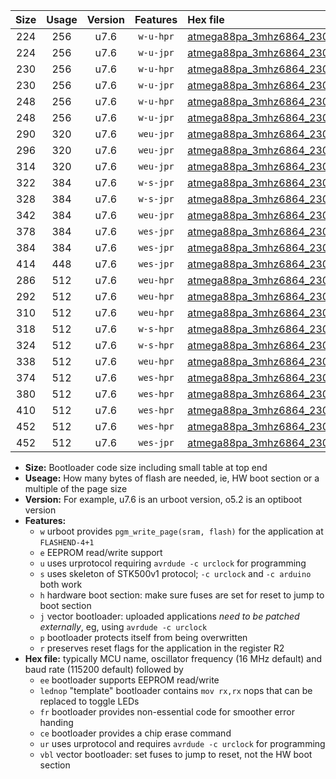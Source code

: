 |Size|Usage|Version|Features|Hex file|
|:-:|:-:|:-:|:-:|:--|
|224|256|u7.6|`w-u-hpr`|[atmega88pa_3mhz6864_230400bps_ur.hex](https://raw.githubusercontent.com/stefanrueger/urboot/main/atmega88pa_3mhz6864_230400bps_ur.hex)|
|224|256|u7.6|`w-u-jpr`|[atmega88pa_3mhz6864_230400bps_ur_vbl.hex](https://raw.githubusercontent.com/stefanrueger/urboot/main/atmega88pa_3mhz6864_230400bps_ur_vbl.hex)|
|230|256|u7.6|`w-u-hpr`|[atmega88pa_3mhz6864_230400bps_lednop_ur.hex](https://raw.githubusercontent.com/stefanrueger/urboot/main/atmega88pa_3mhz6864_230400bps_lednop_ur.hex)|
|230|256|u7.6|`w-u-jpr`|[atmega88pa_3mhz6864_230400bps_lednop_ur_vbl.hex](https://raw.githubusercontent.com/stefanrueger/urboot/main/atmega88pa_3mhz6864_230400bps_lednop_ur_vbl.hex)|
|248|256|u7.6|`w-u-hpr`|[atmega88pa_3mhz6864_230400bps_lednop_fr_ur.hex](https://raw.githubusercontent.com/stefanrueger/urboot/main/atmega88pa_3mhz6864_230400bps_lednop_fr_ur.hex)|
|248|256|u7.6|`w-u-jpr`|[atmega88pa_3mhz6864_230400bps_lednop_fr_ur_vbl.hex](https://raw.githubusercontent.com/stefanrueger/urboot/main/atmega88pa_3mhz6864_230400bps_lednop_fr_ur_vbl.hex)|
|290|320|u7.6|`weu-jpr`|[atmega88pa_3mhz6864_230400bps_ee_ur_vbl.hex](https://raw.githubusercontent.com/stefanrueger/urboot/main/atmega88pa_3mhz6864_230400bps_ee_ur_vbl.hex)|
|296|320|u7.6|`weu-jpr`|[atmega88pa_3mhz6864_230400bps_ee_lednop_ur_vbl.hex](https://raw.githubusercontent.com/stefanrueger/urboot/main/atmega88pa_3mhz6864_230400bps_ee_lednop_ur_vbl.hex)|
|314|320|u7.6|`weu-jpr`|[atmega88pa_3mhz6864_230400bps_ee_lednop_fr_ur_vbl.hex](https://raw.githubusercontent.com/stefanrueger/urboot/main/atmega88pa_3mhz6864_230400bps_ee_lednop_fr_ur_vbl.hex)|
|322|384|u7.6|`w-s-jpr`|[atmega88pa_3mhz6864_230400bps_vbl.hex](https://raw.githubusercontent.com/stefanrueger/urboot/main/atmega88pa_3mhz6864_230400bps_vbl.hex)|
|328|384|u7.6|`w-s-jpr`|[atmega88pa_3mhz6864_230400bps_lednop_vbl.hex](https://raw.githubusercontent.com/stefanrueger/urboot/main/atmega88pa_3mhz6864_230400bps_lednop_vbl.hex)|
|342|384|u7.6|`weu-jpr`|[atmega88pa_3mhz6864_230400bps_ee_lednop_fr_ce_ur_vbl.hex](https://raw.githubusercontent.com/stefanrueger/urboot/main/atmega88pa_3mhz6864_230400bps_ee_lednop_fr_ce_ur_vbl.hex)|
|378|384|u7.6|`wes-jpr`|[atmega88pa_3mhz6864_230400bps_ee_vbl.hex](https://raw.githubusercontent.com/stefanrueger/urboot/main/atmega88pa_3mhz6864_230400bps_ee_vbl.hex)|
|384|384|u7.6|`wes-jpr`|[atmega88pa_3mhz6864_230400bps_ee_lednop_vbl.hex](https://raw.githubusercontent.com/stefanrueger/urboot/main/atmega88pa_3mhz6864_230400bps_ee_lednop_vbl.hex)|
|414|448|u7.6|`wes-jpr`|[atmega88pa_3mhz6864_230400bps_ee_lednop_fr_vbl.hex](https://raw.githubusercontent.com/stefanrueger/urboot/main/atmega88pa_3mhz6864_230400bps_ee_lednop_fr_vbl.hex)|
|286|512|u7.6|`weu-hpr`|[atmega88pa_3mhz6864_230400bps_ee_ur.hex](https://raw.githubusercontent.com/stefanrueger/urboot/main/atmega88pa_3mhz6864_230400bps_ee_ur.hex)|
|292|512|u7.6|`weu-hpr`|[atmega88pa_3mhz6864_230400bps_ee_lednop_ur.hex](https://raw.githubusercontent.com/stefanrueger/urboot/main/atmega88pa_3mhz6864_230400bps_ee_lednop_ur.hex)|
|310|512|u7.6|`weu-hpr`|[atmega88pa_3mhz6864_230400bps_ee_lednop_fr_ur.hex](https://raw.githubusercontent.com/stefanrueger/urboot/main/atmega88pa_3mhz6864_230400bps_ee_lednop_fr_ur.hex)|
|318|512|u7.6|`w-s-hpr`|[atmega88pa_3mhz6864_230400bps.hex](https://raw.githubusercontent.com/stefanrueger/urboot/main/atmega88pa_3mhz6864_230400bps.hex)|
|324|512|u7.6|`w-s-hpr`|[atmega88pa_3mhz6864_230400bps_lednop.hex](https://raw.githubusercontent.com/stefanrueger/urboot/main/atmega88pa_3mhz6864_230400bps_lednop.hex)|
|338|512|u7.6|`weu-hpr`|[atmega88pa_3mhz6864_230400bps_ee_lednop_fr_ce_ur.hex](https://raw.githubusercontent.com/stefanrueger/urboot/main/atmega88pa_3mhz6864_230400bps_ee_lednop_fr_ce_ur.hex)|
|374|512|u7.6|`wes-hpr`|[atmega88pa_3mhz6864_230400bps_ee.hex](https://raw.githubusercontent.com/stefanrueger/urboot/main/atmega88pa_3mhz6864_230400bps_ee.hex)|
|380|512|u7.6|`wes-hpr`|[atmega88pa_3mhz6864_230400bps_ee_lednop.hex](https://raw.githubusercontent.com/stefanrueger/urboot/main/atmega88pa_3mhz6864_230400bps_ee_lednop.hex)|
|410|512|u7.6|`wes-hpr`|[atmega88pa_3mhz6864_230400bps_ee_lednop_fr.hex](https://raw.githubusercontent.com/stefanrueger/urboot/main/atmega88pa_3mhz6864_230400bps_ee_lednop_fr.hex)|
|452|512|u7.6|`wes-hpr`|[atmega88pa_3mhz6864_230400bps_ee_lednop_fr_ce.hex](https://raw.githubusercontent.com/stefanrueger/urboot/main/atmega88pa_3mhz6864_230400bps_ee_lednop_fr_ce.hex)|
|452|512|u7.6|`wes-jpr`|[atmega88pa_3mhz6864_230400bps_ee_lednop_fr_ce_vbl.hex](https://raw.githubusercontent.com/stefanrueger/urboot/main/atmega88pa_3mhz6864_230400bps_ee_lednop_fr_ce_vbl.hex)|

- **Size:** Bootloader code size including small table at top end
- **Useage:** How many bytes of flash are needed, ie, HW boot section or a multiple of the page size
- **Version:** For example, u7.6 is an urboot version, o5.2 is an optiboot version
- **Features:**
  + `w` urboot provides `pgm_write_page(sram, flash)` for the application at `FLASHEND-4+1`
  + `e` EEPROM read/write support
  + `u` uses urprotocol requiring `avrdude -c urclock` for programming
  + `s` uses skeleton of STK500v1 protocol; `-c urclock` and `-c arduino` both work
  + `h` hardware boot section: make sure fuses are set for reset to jump to boot section
  + `j` vector bootloader: uploaded applications *need to be patched externally*, eg, using `avrdude -c urclock`
  + `p` bootloader protects itself from being overwritten
  + `r` preserves reset flags for the application in the register R2
- **Hex file:** typically MCU name, oscillator frequency (16 MHz default) and baud rate (115200 default) followed by
  + `ee` bootloader supports EEPROM read/write
  + `lednop` "template" bootloader contains `mov rx,rx` nops that can be replaced to toggle LEDs
  + `fr` bootloader provides non-essential code for smoother error handing
  + `ce` bootloader provides a chip erase command
  + `ur` uses urprotocol and requires `avrdude -c urclock` for programming
  + `vbl` vector bootloader: set fuses to jump to reset, not the HW boot section
